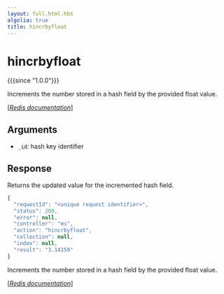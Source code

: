 ```yaml
---
layout: full.html.hbs
algolia: true
title: hincrbyfloat
---
```



# hincrbyfloat

{{{since "1.0.0"}}}

Increments the number stored in a hash field by the provided float value.

[[_Redis documentation_]](https://redis.io/commands/hincrbyfloat)


## Arguments

* `_id`: hash key identifier


## Response

Returns the updated value for the incremented hash field.

```javascript
{
  "requestId": "<unique request identifier>",
  "status": 200,
  "error": null,
  "controller": "ms",
  "action": "hincrbyfloat",
  "collection": null,
  "index": null,
  "result": "3.14159"
}
```

Increments the number stored in a hash field by the provided float value.

[[_Redis documentation_]](https://redis.io/commands/hincrbyfloat)

